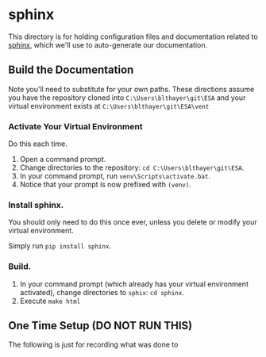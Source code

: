 # sphinx
This directory is for holding configuration files and documentation
related to [sphinx](http://www.sphinx-doc.org/en/master/index.html), 
which we'll use to auto-generate our documentation.

## Build the Documentation
Note you'll need to substitute for your own paths. These directions 
assume you have the repository cloned into `C:\Users\blthayer\git\ESA` and your virtual 
environment exists at `C:\Users\blthayer\git\ESA\vent`

### Activate Your Virtual Environment
Do this each time.

1. Open a command prompt.
2. Change directories to the repository: `cd C:\Users\blthayer\git\ESA`.
3. In your command prompt, run `venv\Scripts\activate.bat`.
4. Notice that your prompt is now prefixed with `(venv)`. 

### Install sphinx.
You should only need to do this once ever, unless you delete or modify
your virtual environment.

Simply run `pip install sphinx`.

### Build.
1. In your command prompt (which already has your virtual environment 
activated), change directories to `sphix`: `cd sphinx`.
2. Execute `make html`

## One Time Setup (DO NOT RUN THIS)
The following is just for recording what was done to 